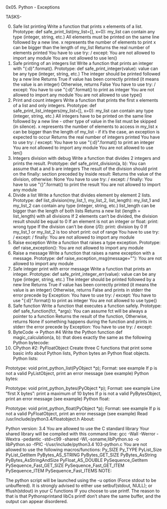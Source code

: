 0x05. Python - Exceptions

TASKS-

0. Safe list printing
Write a function that prints x elements of a list.
Prototype: def safe_print_list(my_list=[], x=0):
my_list can contain any type (integer, string, etc.)
All elements must be printed on the same line followed by a new line.
x represents the number of elements to print
x can be bigger than the length of my_list
Returns the real number of elements printed
You have to use try: / except:
You are not allowed to import any module
You are not allowed to use len()
1. Safe printing of an integers list
Write a function that prints an integer with "{:d}".format().
Prototype: def safe_print_integer(value):
value can be any type (integer, string, etc.)
The integer should be printed followed by a new line
Returns True if value has been correctly printed (it means the value is an integer)
Otherwise, returns False
You have to use try: / except:
You have to use "{:d}".format() to print as integer
You are not allowed to import any module
You are not allowed to use type()
2. Print and count integers
Write a function that prints the first x elements of a list and only integers.
Prototype: def safe_print_list_integers(my_list=[], x=0):
my_list can contain any type (integer, string, etc.)
All integers have to be printed on the same line followed by a new line - other type of value in the list must be skipped (in silence).
x represents the number of elements to access in my_list
x can be bigger than the length of my_list - if it’s the case, an exception is expected to occur
Returns the real number of integers printed
You have to use try: / except:
You have to use "{:d}".format() to print an integer
You are not allowed to import any module
You are not allowed to use len()
3. Integers division with debug
Write a function that divides 2 integers and prints the result.
Prototype: def safe_print_division(a, b):
You can assume that a and b are integers
The result of the division should print on the finally: section preceded by Inside result:
Returns the value of the division, otherwise: None
You have to use try: / except: / finally:
You have to use "{}".format() to print the result
You are not allowed to import any module
4. Divide a list
Write a function that divides element by element 2 lists.
Prototype: def list_division(my_list_1, my_list_2, list_length):
my_list_1 and my_list_2 can contain any type (integer, string, etc.)
list_length can be bigger than the length of both lists
Returns a new list (length = list_length) with all divisions
If 2 elements can’t be divided, the division result should be equal to 0
If an element is not an integer or float:
print: wrong type
If the division can’t be done (/0):
print: division by 0
If my_list_1 or my_list_2 is too short
print: out of range
You have to use try: / except: / finally:
You are not allowed to import any module
5. Raise exception
Write a function that raises a type exception.
Prototype: def raise_exception():
You are not allowed to import any module
6. Raise a message
Write a function that raises a name exception with a message.
Prototype: def raise_exception_msg(message=""):
You are not allowed to import any module
7. Safe integer print with error message
Write a function that prints an integer.
Prototype: def safe_print_integer_err(value):
value can be any type (integer, string, etc.)
The integer should be printed followed by a new line
Returns True if value has been correctly printed (it means the value is an integer)
Otherwise, returns False and prints in stderr the error precede by Exception:
You have to use try: / except:
You have to use "{:d}".format() to print as integer
You are not allowed to use type()
8. Safe function
Write a function that executes a function safely.
Prototype: def safe_function(fct, *args):
You can assume fct will be always a pointer to a function
Returns the result of the function,
Otherwise, returns None if something happens during the function and prints in stderr the error precede by Exception:
You have to use try: / except:
9. ByteCode -> Python #4
Write the Python function def magic_calculation(a, b): that does exactly the same as the following Python bytecode:
10. CPython #2: PyFloatObject
Create three C functions that print some basic info about Python lists, Python bytes an Python float objects.
Python lists:

Prototype: void print_python_list(PyObject *p);
Format: see example
If p is not a valid PyListObject, print an error message (see example)
Python bytes:

Prototype: void print_python_bytes(PyObject *p);
Format: see example
Line “first X bytes”: print a maximum of 10 bytes
If p is not a valid PyBytesObject, print an error message (see example)
Python float:

Prototype: void print_python_float(PyObject *p);
Format: see example
If p is not a valid PyFloatObject, print an error message (see example)
Read /usr/include/python3.4/floatobject.h
About:

Python version: 3.4
You are allowed to use the C standard library
Your shared library will be compiled with this command line: gcc -Wall -Werror -Wextra -pedantic -std=c99 -shared -Wl,-soname,libPython.so -o libPython.so -fPIC -I/usr/include/python3.4 103-python.c
You are not allowed to use the following macros/functions:
Py_SIZE
Py_TYPE
PyList_Size
PyList_GetItem
PyBytes_AS_STRING
PyBytes_GET_SIZE
PyBytes_AsString
PyBytes_AsStringAndSize
PyFloat_AS_DOUBLE
PySequence_GetItem
PySequence_Fast_GET_SIZE
PySequence_Fast_GET_ITEM
PySequence_ITEM
PySequence_Fast_ITEMS
NOTE:

The python script will be launched using the -u option (Force stdout to be unbuffered).
It is strongly advised to either use setbuf(stdout, NULL); or fflush(stdout) in your C functions IF you choose to use printf. The reason to that is that Pythonsprintand libCs printf don’t share the same buffer, and the output can appear disordered.
